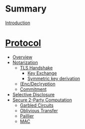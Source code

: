 # Summary

[Introduction](./intro.md)
# [Protocol](./protocol/README.md)
  - [Overview]()
  - [Notarization](./protocol/notarization/README.md)
      - [TLS Handshake]()
        - [Key Exchange](./protocol/notarization/key_exchange.md)
        - [Symmetric key derivation](./protocol/notarization/prf.md)
      - [(Enc/Dec)ryption]()
      - [Commitment]()
  - [Selective Disclosure]()
  - [Secure 2-Party Computation](./protocol/2pc/garbled_circuits.md)
    - [Garbled Circuits]()
    - [Oblivious Transfer]()
    - [Paillier]()
    - [MAC](./protocol/2pc/mac.md)
